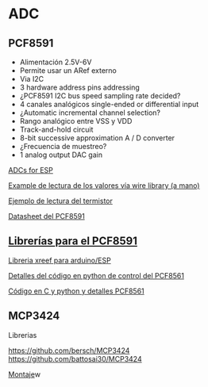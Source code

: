 # ADC

## PCF8591

* Alimentación 2.5V-6V
* Permite usar un ARef externo
* Via I2C
* 3 hardware address pins addressing
* ¿PCF8591 I2C bus speed sampling rate decided?
* 4 canales analógicos single-ended or differential input
* ¿Automatic incremental channel selection?
* Rango analógico entre VSS y VDD
* Track-and-hold circuit
* 8-bit successive approximation A / D converter
* ¿Frecuencia de muestreo?  
* 1 analog output DAC gain

[ADCs for ESP](https://arduinodiy.wordpress.com/2016/10/17/adding-a-pcf-8591-adcdac-to-esp8266-01/)

[Example de lectura de los valores vía wire library (a mano)](http://arduinolearning.com/code/arduino-pcf8591-example.php)

[Ejemplo de lectura del termistor](https://www.sunfounder.com/learn/lesson-18-temperature-sensor-sensor-kit-v2-0-for-b.html)

[Datasheet del PCF8591](https://www.nxp.com/docs/en/data-sheet/PCF8591.pdf)

## [Librerías para el PCF8591](https://github.com/topics/pcf8591)

[Libreria xreef para arduino/ESP](https://github.com/xreef/PCF8591_library)

[Detalles del código en python de control del PCF8561](https://raspberrypi.stackexchange.com/questions/36983/how-to-change-read-channels-on-pcf8591)

[Código en C y python y detalles PCF8561](https://www.sunfounder.com/learn/sensor-kit-v2-0-for-raspberry-pi-b-plus/lesson-13-pcf8591-sensor-kit-v2-0-for-b-plus.html)
## MCP3424

Librerias

https://github.com/bersch/MCP3424
https://github.com/battosai30/MCP3424

[Montaje](https://www.dfrobot.com/wiki/index.php/MCP3424_18-Bit_ADC-4_Channel_with_Programmable_Gain_Amplifier_(SKU:DFR0316))w
